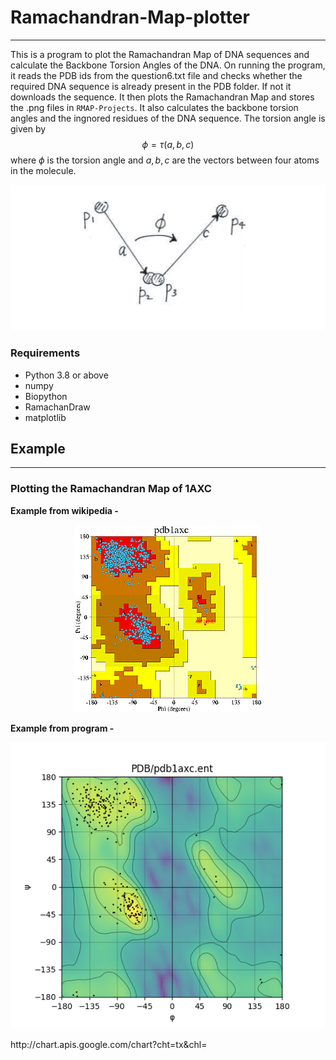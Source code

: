 # Ramachandran-Map-plotter
-------------
This is a program to plot the Ramachandran Map of DNA sequences and calculate the Backbone Torsion Angles of the DNA. 
On running the program, it reads the PDB ids from the question6.txt file and checks whether the required DNA sequence is already present in the PDB folder. If not it downloads the sequence. It then plots the Ramachandran Map and stores the .png files in `RMAP-Projects`. It also calculates the backbone torsion angles and the ingnored residues of the DNA sequence.
The torsion angle is given by
$$\phi=\tau(a,b,c)$$
where $\phi$ is the torsion angle and $a, b,c$ are the vectors between four atoms in the molecule.
<p align="center">
  <img src="Images/phivector.png" />
</p>

### Requirements
* Python 3.8 or above
* numpy
* Biopython
* RamachanDraw
* matplotlib

## Example
---
### Plotting the Ramachandran Map of 1AXC
**Example from wikipedia -**
<br />
<p align="center">
  <img src="RMAP-Projects/1axc_PCNA_ProCheck_Rama.jpg" />
</p>

**Example from program -**
<br />
<p align="center">
  <img src="RMAP-Projects/1AXC.png" />
</p>
http://chart.apis.google.com/chart?cht=tx&chl=
